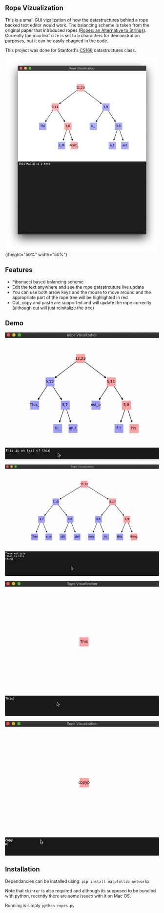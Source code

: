 Rope Vizualization
---

This is a small GUI vizalization of how the datastructures behind a rope backed text editor would work. The balancing scheme is taken from the original paper that introduced ropes ([Ropes: an Alternative to Strings](https://www.cs.rit.edu/usr/local/pub/jeh/courses/QUARTERS/FP/Labs/CedarRope/rope-paper.pdf)). Currently the max leaf size is set to 5 characters for demonstration purposes, but it can be easily chagned in the code.

This project was done for Stanford's [CS166](http://cs166.stanford.edu) datastructures class.

![Screenshot](https://github.com/mikh3x4/CS166-Ropes/raw/master/images/screenshot.png){:height="50%" width="50%"}

Features
---
- Fibonacci based balancing scheme
- Edit the text anywhere and see the rope datastrcuture live update
- You can use both arrow keys and the mouse to move around and the appropriate part of the rope tree will be highlighted in red
- Cut, copy and paste are supported and will update the rope correctly (although cut will just reinitalize the tree)


Demo
---

![Demo 1](https://github.com/mikh3x4/CS166-Ropes/raw/master/images/gif1.gif)

![Demo 2](https://github.com/mikh3x4/CS166-Ropes/raw/master/images/gif2.gif)

![Demo 3](https://github.com/mikh3x4/CS166-Ropes/raw/master/images/gif3.gif)

![Demo 4](https://github.com/mikh3x4/CS166-Ropes/raw/master/images/gif4.gif)

Installation
---
Dependancies can be installed using:
`pip install matplotlib networkx`

Note that `tkinter` is also required and although its supposed to be bundled with python, recently there are some issues with it on Mac OS. 

Running is simply
`python ropes.py`
